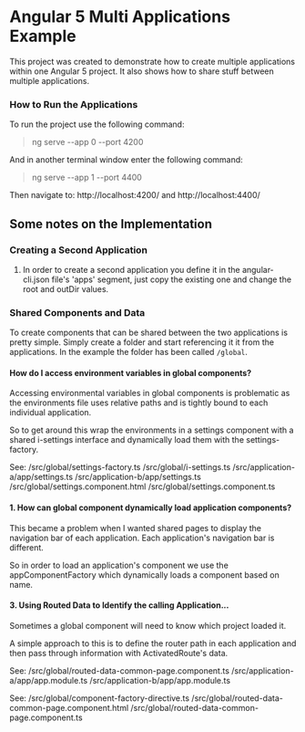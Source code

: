 
# Angular 5 Multi Applications Example

This project was created to demonstrate how to create multiple applications within one Angular 5 project. It also shows how to share stuff between multiple applications.

### How to Run the Applications
To run the project use the following command:
> ng serve --app 0 --port 4200

And in another terminal window enter the following command:
> ng serve --app 1 --port 4400

Then navigate to: http://localhost:4200/ and http://localhost:4400/


## Some notes on the Implementation

### Creating a Second Application
1. In order to create a second application you define it in the angular-cli.json file's 'apps' segment, just copy the existing one and change the root and outDir values.

### Shared Components and Data
To create components that can be shared between the two applications is pretty simple. Simply create a folder and start referencing it it from the applications. In the example the folder has been called `/global`.

#### How do I access environment variables in global components?
Accessing environmental variables in global components is problematic as the environments file uses relative paths and is tightly bound to each individual application.

So to get around this wrap the environments in a settings component with a shared i-settings interface and dynamically load them with the settings-factory.

See:
/src/global/settings-factory.ts
/src/global/i-settings.ts
/src/application-a/app/settings.ts
/src/application-b/app/settings.ts
/src/global/settings.component.html
/src/global/settings.component.ts

#### 1. How can global component dynamically load application components?
This became a problem when I wanted shared pages to display the navigation bar of each application. Each application's navigation bar is different.

So in order to load an application's component we use the appComponentFactory which dynamically loads a component based on name.

#### 3. Using Routed Data to Identify the calling Application...
Sometimes a global component will need to know which project loaded it. 

A simple approach to this is to define the router path in each application and then pass through information with ActivatedRoute's data.

See:
/src/global/routed-data-common-page.component.ts
/src/application-a/app/app.module.ts
/src/application-b/app/app.module.ts


See:
/src/global/component-factory-directive.ts
/src/global/routed-data-common-page.component.html
/src/global/routed-data-common-page.component.ts
